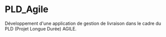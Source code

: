 # PLD_Agile

Développement d'une application de gestion de livraison dans le cadre du PLD (Projet Longue Durée) AGILE.
